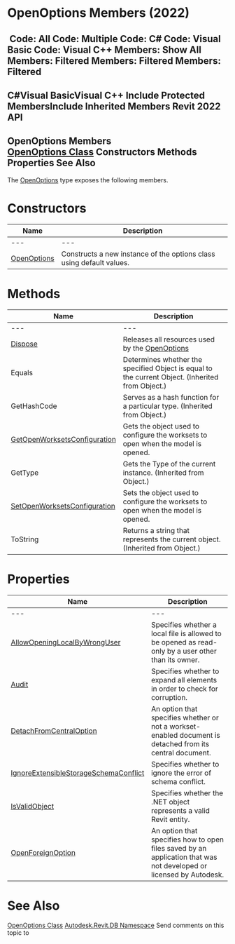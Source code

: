 # OpenOptions Members (2022)

﻿
 Code: All Code: Multiple Code: C# Code: Visual Basic Code: Visual C++  Members: Show All Members: Filtered Members: Filtered Members: Filtered   
---  
C#Visual BasicVisual C++
Include Protected MembersInclude Inherited Members
Revit 2022 API  
---  
OpenOptions Members  
[OpenOptions Class](c0004971-3810-eeb8-72bd-e116886ec3c8.md "OpenOptions Class") Constructors Methods Properties See Also  
---  
The [OpenOptions](c0004971-3810-eeb8-72bd-e116886ec3c8.md "OpenOptions Class") type exposes the following members.
# Constructors
| Name | Description |
| --- | --- |
| --- | --- | --- |
| [OpenOptions](caec2e05-cd8e-e978-ac7b-798572c6eddb.md "OpenOptions Constructor") | Constructs a new instance of the options class using default values. |

# Methods
| Name | Description |
| --- | --- |
| --- | --- | --- |
| [Dispose](083ebef8-24ba-5485-1ee3-d7e8f94977d8.md "Dispose Method") | Releases all resources used by the [OpenOptions](c0004971-3810-eeb8-72bd-e116886ec3c8.md "OpenOptions Class") |
| Equals | Determines whether the specified Object is equal to the current Object. (Inherited from Object.) |
| GetHashCode | Serves as a hash function for a particular type.  (Inherited from Object.) |
| [GetOpenWorksetsConfiguration](f06b3060-cd2d-31db-f627-fe0d96236e3c.md "GetOpenWorksetsConfiguration Method") | Gets the object used to configure the worksets to open when the model is opened. |
| GetType | Gets the Type of the current instance. (Inherited from Object.) |
| [SetOpenWorksetsConfiguration](88de72a4-cf23-c2e7-7b38-acadc45591e7.md "SetOpenWorksetsConfiguration Method") | Sets the object used to configure the worksets to open when the model is opened. |
| ToString | Returns a string that represents the current object. (Inherited from Object.) |

# Properties
| Name | Description |
| --- | --- |
| --- | --- | --- |
| [AllowOpeningLocalByWrongUser](039bb499-2d04-9438-ac4c-e394dd9a0161.md "AllowOpeningLocalByWrongUser Property") | Specifies whether a local file is allowed to be opened as read-only by a user other than its owner. |
| [Audit](61fd9502-777d-a946-aead-24974c8ac3f2.md "Audit Property") | Specifies whether to expand all elements in order to check for corruption. |
| [DetachFromCentralOption](5db03f57-b7fa-a1fa-e8b2-289c80678e75.md "DetachFromCentralOption Property") | An option that specifies whether or not a workset-enabled document is detached from its central document. |
| [IgnoreExtensibleStorageSchemaConflict](b6ae0ea0-b55d-ffa8-44a5-b5a5b320d74a.md "IgnoreExtensibleStorageSchemaConflict Property") | Specifies whether to ignore the error of schema conflict. |
| [IsValidObject](c6876c22-4ac6-c92e-a6c1-3627a7fa6d16.md "IsValidObject Property") | Specifies whether the .NET object represents a valid Revit entity. |
| [OpenForeignOption](dbc3eceb-cd55-3263-47fc-4812cdf06280.md "OpenForeignOption Property") | An option that specifies how to open files saved by an application that was not developed or licensed by Autodesk. |

# See Also
[OpenOptions Class](c0004971-3810-eeb8-72bd-e116886ec3c8.md "OpenOptions Class")
[Autodesk.Revit.DB Namespace](87546ba7-461b-c646-cbb1-2cb8f5bff8b2.md "Autodesk.Revit.DB Namespace")
Send comments on this topic to 